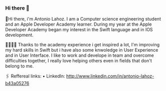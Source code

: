 ### Hi there 👋

📌Hi there, i'm Antonio Lahoz.
I am a Computer science engineering student and an Apple Developer Academy learner.
During my year at the Apple Developer Academy began my interest in the Swift language and in IOS development.

🧑🏻‍💻✨
Thanks to the academy experience i get inspired a lot, I'm improving my hard skills in Swift but i have also some knwoledge in User Experience and in User Interface.
I like to work and develope in team and overcome difficulties together, I really love helping others even in fields that don't belong to me.

🖇️ Reffereal links:
 • LinkedIn: http://www.linkedin.com/in/antonio-lahoz-b43a05276
 
<!--
**antolahoz/antolahoz** is a ✨ _special_ ✨ repository because its `README.md` (this file) appears on your GitHub profile.

Here are some ideas to get you started:

- 🔭 I’m currently working on ...
- 🌱 I’m currently learning ...
- 👯 I’m looking to collaborate on ...
- 🤔 I’m looking for help with ...
- 💬 Ask me about ...
- 📫 How to reach me: ...
- 😄 Pronouns: ...
- ⚡ Fun fact: ...
-->
